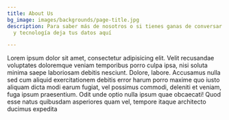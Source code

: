 ```yaml
---
title: About Us
bg_image: images/backgrounds/page-title.jpg
description: Para saber más de nosotros o si tienes ganas de conversar sobre educación
  y tecnología deja tus datos aquí

---
```

Lorem ipsum dolor sit amet, consectetur adipisicing elit. Velit recusandae voluptates doloremque veniam temporibus porro culpa ipsa, nisi soluta minima saepe laboriosam debitis nesciunt. Dolore, labore. Accusamus nulla sed cum aliquid exercitationem debitis error harum porro maxime quo iusto aliquam dicta modi earum fugiat, vel possimus commodi, deleniti et veniam, fuga ipsum praesentium. Odit unde optio nulla ipsum quae obcaecati! Quod esse natus quibusdam asperiores quam vel, tempore itaque architecto ducimus expedita